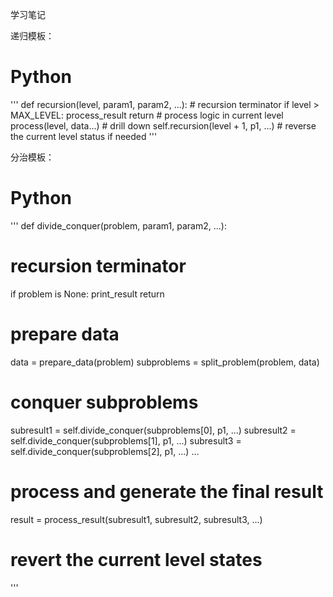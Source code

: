 学习笔记


递归模板：
# Python
'''
def recursion(level, param1, param2, ...): 
    # recursion terminator 
    if level > MAX_LEVEL: 
	   process_result 
	   return 
    # process logic in current level 
    process(level, data...) 
    # drill down 
    self.recursion(level + 1, p1, ...) 
    # reverse the current level status if needed
 '''
 
 分治模板：
 # Python
'''
def divide_conquer(problem, param1, param2, ...): 
  # recursion terminator 
  if problem is None: 
	print_result 
	return 

  # prepare data 
  data = prepare_data(problem) 
  subproblems = split_problem(problem, data) 

  # conquer subproblems 
  subresult1 = self.divide_conquer(subproblems[0], p1, ...) 
  subresult2 = self.divide_conquer(subproblems[1], p1, ...) 
  subresult3 = self.divide_conquer(subproblems[2], p1, ...) 
  …

  # process and generate the final result 
  result = process_result(subresult1, subresult2, subresult3, …)
	
  # revert the current level states
'''
